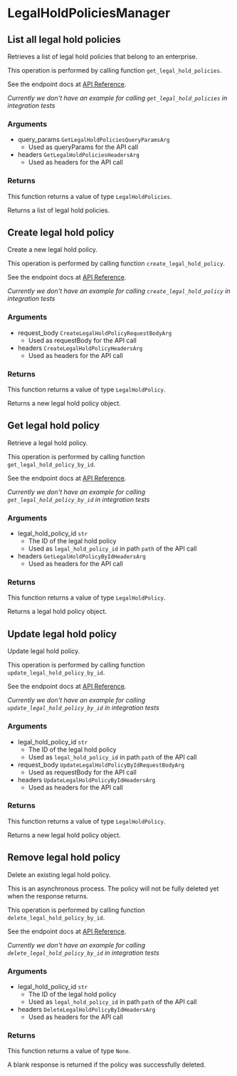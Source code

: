 # LegalHoldPoliciesManager

## List all legal hold policies

Retrieves a list of legal hold policies that belong to
an enterprise.

This operation is performed by calling function `get_legal_hold_policies`.

See the endpoint docs at
[API Reference](https://developer.box.com/reference/get-legal-hold-policies/).

*Currently we don't have an example for calling `get_legal_hold_policies` in integration tests*

### Arguments

- query_params `GetLegalHoldPoliciesQueryParamsArg`
  - Used as queryParams for the API call
- headers `GetLegalHoldPoliciesHeadersArg`
  - Used as headers for the API call


### Returns

This function returns a value of type `LegalHoldPolicies`.

Returns a list of legal hold policies.


## Create legal hold policy

Create a new legal hold policy.

This operation is performed by calling function `create_legal_hold_policy`.

See the endpoint docs at
[API Reference](https://developer.box.com/reference/post-legal-hold-policies/).

*Currently we don't have an example for calling `create_legal_hold_policy` in integration tests*

### Arguments

- request_body `CreateLegalHoldPolicyRequestBodyArg`
  - Used as requestBody for the API call
- headers `CreateLegalHoldPolicyHeadersArg`
  - Used as headers for the API call


### Returns

This function returns a value of type `LegalHoldPolicy`.

Returns a new legal hold policy object.


## Get legal hold policy

Retrieve a legal hold policy.

This operation is performed by calling function `get_legal_hold_policy_by_id`.

See the endpoint docs at
[API Reference](https://developer.box.com/reference/get-legal-hold-policies-id/).

*Currently we don't have an example for calling `get_legal_hold_policy_by_id` in integration tests*

### Arguments

- legal_hold_policy_id `str`
  - The ID of the legal hold policy
  - Used as `legal_hold_policy_id` in path `path` of the API call
- headers `GetLegalHoldPolicyByIdHeadersArg`
  - Used as headers for the API call


### Returns

This function returns a value of type `LegalHoldPolicy`.

Returns a legal hold policy object.


## Update legal hold policy

Update legal hold policy.

This operation is performed by calling function `update_legal_hold_policy_by_id`.

See the endpoint docs at
[API Reference](https://developer.box.com/reference/put-legal-hold-policies-id/).

*Currently we don't have an example for calling `update_legal_hold_policy_by_id` in integration tests*

### Arguments

- legal_hold_policy_id `str`
  - The ID of the legal hold policy
  - Used as `legal_hold_policy_id` in path `path` of the API call
- request_body `UpdateLegalHoldPolicyByIdRequestBodyArg`
  - Used as requestBody for the API call
- headers `UpdateLegalHoldPolicyByIdHeadersArg`
  - Used as headers for the API call


### Returns

This function returns a value of type `LegalHoldPolicy`.

Returns a new legal hold policy object.


## Remove legal hold policy

Delete an existing legal hold policy.

This is an asynchronous process. The policy will not be
fully deleted yet when the response returns.

This operation is performed by calling function `delete_legal_hold_policy_by_id`.

See the endpoint docs at
[API Reference](https://developer.box.com/reference/delete-legal-hold-policies-id/).

*Currently we don't have an example for calling `delete_legal_hold_policy_by_id` in integration tests*

### Arguments

- legal_hold_policy_id `str`
  - The ID of the legal hold policy
  - Used as `legal_hold_policy_id` in path `path` of the API call
- headers `DeleteLegalHoldPolicyByIdHeadersArg`
  - Used as headers for the API call


### Returns

This function returns a value of type `None`.

A blank response is returned if the policy was
successfully deleted.


